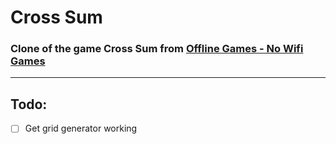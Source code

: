 # Cross Sum
### Clone of the game Cross Sum from [Offline Games - No Wifi Games](https://apps.apple.com/us/app/offline-games-no-wifi-games/id6448104157)

---

## Todo:
- [ ] Get grid generator working